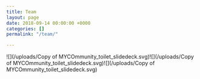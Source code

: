 ```yaml
---
title: Team
layout: page
date: 2018-09-14 00:00:00 +0000
categories: []
permalink: "/team/"

---
```

![](/uploads/Copy of MYCOmmunity_toilet_slidedeck.svg)![](/uploads/Copy of MYCOmmunity_toilet_slidedeck.svg)![](/uploads/Copy of MYCOmmunity_toilet_slidedeck.svg)